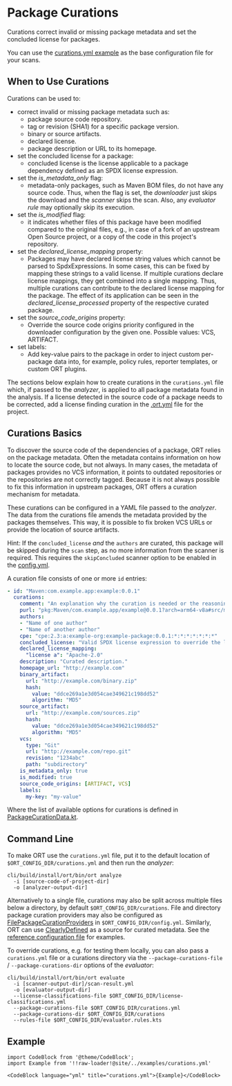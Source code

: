 # Package Curations

Curations correct invalid or missing package metadata and set the concluded license for packages.

You can use the [curations.yml example](#example) as the base configuration file for your scans.

## When to Use Curations

Curations can be used to:

* correct invalid or missing package metadata such as:
  * package source code repository.
  * tag or revision (SHA1) for a specific package version.
  * binary or source artifacts.
  * declared license.
  * package description or URL to its homepage.
* set the concluded license for a package:
  * concluded license is the license applicable to a package dependency defined as an SPDX license expression.
* set the *is_metadata_only* flag:
  * metadata-only packages, such as Maven BOM files, do not have any source code.
    Thus, when the flag is set, the *downloader* just skips the download and the *scanner* skips the scan.
    Also, any *evaluator rule* may optionally skip its execution.
* set the *is_modified* flag:
  * it indicates whether files of this package have been modified compared to the original files, e.g., in case of a fork of an upstream Open Source project, or a copy of the code in this project's repository.
* set the *declared_license_mapping* property:
  * Packages may have declared license string values which cannot be parsed to SpdxExpressions.
    In some cases, this can be fixed by mapping these strings to a valid license.
    If multiple curations declare license mappings, they get combined into a single mapping.
    Thus, multiple curations can contribute to the declared license mapping for the package.
    The effect of its application can be seen in the *declared_license_processed* property of the respective curated package.
* set the *source_code_origins* property:
  * Override the source code origins priority configured in the downloader configuration by the given one.
    Possible values: VCS, ARTIFACT.
* set labels:
  * Add key-value pairs to the package in order to inject custom per-package data into, for example, policy
    rules, reporter templates, or custom ORT plugins.

The sections below explain how to create curations in the `curations.yml` file which, if passed to the *analyzer*, is applied to all package metadata found in the analysis.
If a license detected in the source code of a package needs to be corrected, add a license finding curation in the [.ort.yml](ort-yml.md#curations) file for the project.

## Curations Basics

To discover the source code of the dependencies of a package, ORT relies on the package metadata.
Often the metadata contains information on how to locate the source code, but not always.
In many cases, the metadata of packages provides no VCS information, it points to outdated repositories or the repositories are not correctly tagged.
Because it is not always possible to fix this information in upstream packages, ORT offers a curation mechanism for metadata.

These curations can be configured in a YAML file passed to the *analyzer*.
The data from the curations file amends the metadata provided by the packages themselves.
This way, it is possible to fix broken VCS URLs or provide the location of source artifacts.

Hint:
If the `concluded_license` *and* the `authors` are curated, this package will be skipped during the `scan` step, as no more information from the scanner is required.
This requires the `skipConcluded` scanner option to be enabled in the [config.yml](../getting-started/usage.md#ort-configuration-file).

A curation file consists of one or more `id` entries:

```yaml
- id: "Maven:com.example.app:example:0.0.1"
  curations:
    comment: "An explanation why the curation is needed or the reasoning for a license conclusion"
    purl: "pkg:Maven/com.example.app/example@0.0.1?arch=arm64-v8a#src/main"
    authors:
    - "Name of one author"
    - "Name of another author"
    cpe: "cpe:2.3:a:example-org:example-package:0.0.1:*:*:*:*:*:*:*"
    concluded_license: "Valid SPDX license expression to override the license findings."
    declared_license_mapping:
      "license a": "Apache-2.0"
    description: "Curated description."
    homepage_url: "http://example.com"
    binary_artifact:
      url: "http://example.com/binary.zip"
      hash:
        value: "ddce269a1e3d054cae349621c198dd52"
        algorithm: "MD5"
    source_artifact:
      url: "http://example.com/sources.zip"
      hash:
        value: "ddce269a1e3d054cae349621c198dd52"
        algorithm: "MD5"
    vcs:
      type: "Git"
      url: "http://example.com/repo.git"
      revision: "1234abc"
      path: "subdirectory"
    is_metadata_only: true
    is_modified: true
    source_code_origins: [ARTIFACT, VCS]
    labels:
      my-key: "my-value"
```

Where the list of available options for curations is defined in [PackageCurationData.kt](https://github.com/oss-review-toolkit/ort/blob/main/model/src/main/kotlin/PackageCurationData.kt).

## Command Line

To make ORT use the `curations.yml` file, put it to the default location of `$ORT_CONFIG_DIR/curations.yml` and then run the *analyzer*:

```shell
cli/build/install/ort/bin/ort analyze
  -i [source-code-of-project-dir]
  -o [analyzer-output-dir]
```

Alternatively to a single file, curations may also be split across multiple files below a directory, by default `$ORT_CONFIG_DIR/curations`.
File and directory package curation providers may also be configured as [FilePackageCurationProviders](https://github.com/oss-review-toolkit/ort/blob/main/plugins/package-curation-providers/file/src/main/kotlin/FilePackageCurationProvider.kt) in `$ORT_CONFIG_DIR/config.yml`.
Similarly, ORT can use [ClearlyDefined](https://clearlydefined.io/) as a source for curated metadata.
See the [reference configuration file](https://github.com/oss-review-toolkit/ort/blob/main/model/src/main/resources/reference.yml) for examples.

To override curations, e.g. for testing them locally, you can also pass a `curations.yml` file or a curations directory via the `--package-curations-file` / `--package-curations-dir` options of the *evaluator*:

```shell
cli/build/install/ort/bin/ort evaluate
  -i [scanner-output-dir]/scan-result.yml
  -o [evaluator-output-dir]
  --license-classifications-file $ORT_CONFIG_DIR/license-classifications.yml
  --package-curations-file $ORT_CONFIG_DIR/curations.yml
  --package-curations-dir $ORT_CONFIG_DIR/curations
  --rules-file $ORT_CONFIG_DIR/evaluator.rules.kts
```

## Example

```mdx-code-block
import CodeBlock from '@theme/CodeBlock';
import Example from '!!raw-loader!@site/../examples/curations.yml'

<CodeBlock language="yml" title="curations.yml">{Example}</CodeBlock>
```
